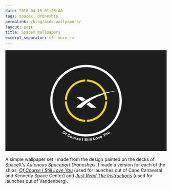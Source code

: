 ```yaml
---
date: 2016-04-15 01:25:00
tags: spacex, droneship
permalink: /blog/asds-wallpapers/
layout: post
title: SpaceX Wallpapers
excerpt_separator: <!--more-->
---
```


![SpaceX ASDS - Of Course I Still Love You][ocisly]

A simple wallpaper set I made from the design painted on the decks of SpaceX's _Autonous Spaceport Droneships_. I made a version for each of the ships, [_Of Course I Still Love You_][ocisly] (used for launches out of Cape Canaveral and Kennedy Space Center) and [_Just Read The Instructions_][jrti] (used for launches out of Vandenberg).

[ocisly]: /static/media/2016/04/wall-ocisly.png
[jrti]: /static/media/2016/04/wall-jrti.png